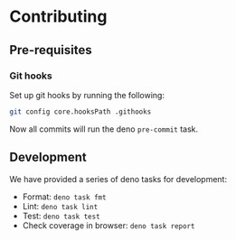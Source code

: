 # Contributing

## Pre-requisites

### Git hooks

Set up git hooks by running the following:

```sh
git config core.hooksPath .githooks
```

Now all commits will run the deno `pre-commit` task.

## Development

We have provided a series of deno tasks for development:

- Format: `deno task fmt`
- Lint: `deno task lint`
- Test: `deno task test`
- Check coverage in browser: `deno task report`
